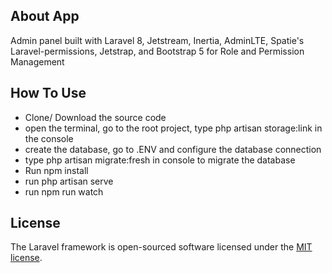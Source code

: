 ## About App

Admin panel built with Laravel 8, Jetstream, Inertia, AdminLTE, Spatie's Laravel-permissions, Jetstrap, and Bootstrap 5 for Role and Permission Management

## How To Use

-   Clone/ Download the source code
-   open the terminal, go to the root project, type php artisan storage:link in the console
-   create the database, go to .ENV and configure the database connection
-   type php artisan migrate:fresh in console to migrate the database
-   Run npm install
-   run php artisan serve
-   run npm run watch

## License

The Laravel framework is open-sourced software licensed under the [MIT license](https://opensource.org/licenses/MIT).
